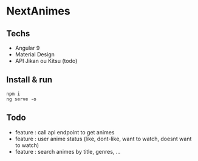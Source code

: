 # NextAnimes

## Techs
- Angular 9
- Material Design
- API Jikan ou Kitsu (todo)

## Install & run 
````
npm i 
ng serve -o
````

## Todo
- feature : call api endpoint to get animes 
- feature : user anime status (like, dont-like, want to watch, doesnt want to watch)
- feature : search animes by title, genres, ...
